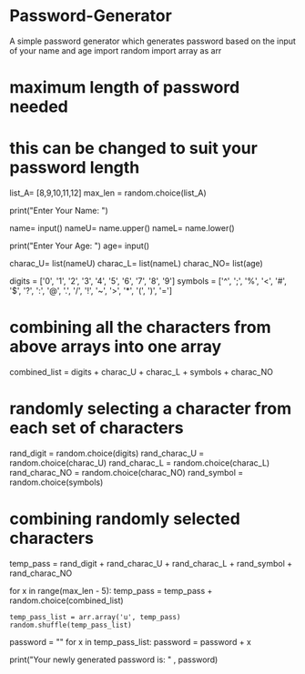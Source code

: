 # Password-Generator
A simple password generator which generates password based on the input of your name and age
import random
import array as arr

# maximum length of password needed
# this can be changed to suit your password length
list_A= [8,9,10,11,12]
max_len = random.choice(list_A)

print("Enter Your Name: ") 

name= input()
nameU= name.upper()
nameL= name.lower()

print("Enter Your Age: ")
age= input()

charac_U= list(nameU)
charac_L= list(nameL)
charac_NO= list(age)

digits = ['0', '1', '2', '3', '4', '5', '6', '7', '8', '9']
symbols = ['^', ';', '%', '<', '#', '$', '?', ':', '@', '.', '/', '!', '~', '>',
        '*', '(', ')', '=']

# combining all the characters from above arrays into one array
combined_list = digits + charac_U + charac_L + symbols + charac_NO

# randomly selecting a character from each set of characters
rand_digit = random.choice(digits)
rand_charac_U = random.choice(charac_U)
rand_charac_L = random.choice(charac_L)
rand_charac_NO = random.choice(charac_NO)
rand_symbol = random.choice(symbols)

# combining randomly selected characters
temp_pass = rand_digit + rand_charac_U + rand_charac_L + rand_symbol + rand_charac_NO

for x in range(max_len - 5):
    temp_pass = temp_pass + random.choice(combined_list)

    temp_pass_list = arr.array('u', temp_pass)
    random.shuffle(temp_pass_list)

password = ""
for x in temp_pass_list:
        password = password + x
        
print("Your newly generated password is: " , password)

